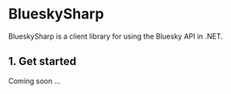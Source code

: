 # BlueskySharp
BlueskySharp is a client library for using the Bluesky API in .NET. 

## 1. Get started
Coming soon ...